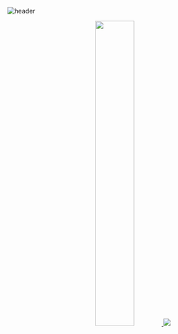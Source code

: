 ![header](https://capsule-render.vercel.app/api?type=waving&color=gradient&height=120&animation=fadeIn&section=footer&text=🖥⌨🖱&fontAlign=70)

<div align="center"> 
<a href="s">
  <img src="https://github-readme-stats.vercel.app/api?username=Erica-Ku&theme=solarized-light&show_icons=true" width="42%" />
</a>
<a href="s">
  <img src="https://github-readme-stats.vercel.app/api/top-langs/?username=Erica-Ku&exclude_repo=dkssud8150.github.io&layout=compact&theme=solarized-light" />
</a>
</div>

<!--
**Erica-Ku/Erica-Ku** is a ✨ _special_ ✨ repository because its `README.md` (this file) appears on your GitHub profile.

Here are some ideas to get you started:

- 🔭 I’m currently working on ...
- 🌱 I’m currently learning ...
- 👯 I’m looking to collaborate on ...
- 🤔 I’m looking for help with ...
- 💬 Ask me about ...
- 📫 How to reach me: ...
- 😄 Pronouns: ...
- ⚡ Fun fact: ...
-->
#
